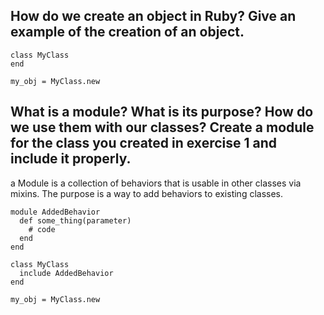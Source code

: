 ## How do we create an object in Ruby? Give an example of the creation of an object.

```
class MyClass
end

my_obj = MyClass.new
```

## What is a module? What is its purpose? How do we use them with our classes? Create a module for the class you created in exercise 1 and include it properly.

a Module is a collection of behaviors that is usable in other classes via mixins. The purpose is a way to add behaviors to existing classes.

```
module AddedBehavior
  def some_thing(parameter)
    # code
  end
end

class MyClass
  include AddedBehavior
end

my_obj = MyClass.new
```
